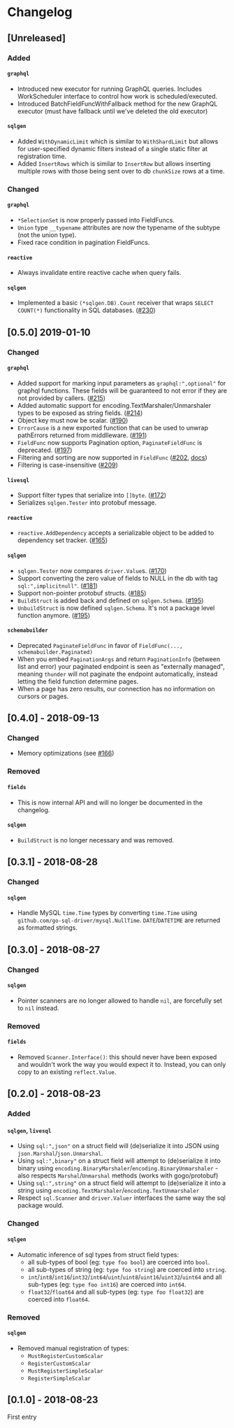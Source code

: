 # Changelog

## [Unreleased]

### Added

#### `graphql`

- Introduced new executor for running GraphQL queries.  Includes WorkScheduler interface to control how work is scheduled/executed.
- Introduced BatchFieldFuncWithFallback method for the new GraphQL executor (must have fallback until we've deleted the old executor)

#### `sqlgen`

- Added `WithDynamicLimit` which is similar to `WithShardLimit` but allows for user-specified dynamic filters instead of a single static filter at registration time.
- Added `InsertRows` which is similar to `InsertRow` but allows inserting multiple rows with those being sent over to db `chunkSize` rows at a time.

### Changed

#### `graphql`

- `*SelectionSet` is now properly passed into FieldFuncs.
- `Union` type `__typename` attributes are now the typename of the subtype (not the union type).
- Fixed race condition in pagination FieldFuncs.

#### `reactive`

- Always invalidate entire reactive cache when query fails.

#### `sqlgen`
- Implemented a basic `(*sqlgen.DB).Count` receiver that wraps `SELECT COUNT(*)` functionality in SQL databases. ([#230](https://github.com/realab/thunder/pull/230))


## [0.5.0] 2019-01-10

### Changed

#### `graphql`

- Added support for marking input parameters as `graphql:",optional"` for graphql functions. These fields will be guaranteed to not error if they are not provided by callers. ([#215](https://github.com/realab/thunder/pull/215))
- Added automatic support for encoding.TextMarshaler/Unmarshaler types to be exposed as string fields. ([#214](https://github.com/realab/thunder/pull/214))
- Object key must now be scalar. ([#190](https://github.com/realab/thunder/pull/190))
- `ErrorCause` is a new exported function that can be used to unwrap pathErrors returned from middlleware. ([#191](https://github.com/realab/thunder/pull/191))
- `FieldFunc` now supports Pagination option, `PaginateFieldFunc` is deprecated. ([#197](https://github.com/realab/thunder/pull/197))
- Filtering and sorting are now supported in `FieldFunc` ([#202](https://github.com/realab/thunder/pull/202), [docs](./doc/pagination.md))
- Filtering is case-insensitive ([#209](https://github.com/realab/thunder/pull/209))

#### `livesql`

- Support filter types that serialize into `[]byte`. ([#172](https://github.com/realab/thunder/pull/172))
- Serializes `sqlgen.Tester` into protobuf message.

#### `reactive`

- `reactive.AddDependency` accepts a serializable object to be added to dependency set tracker. ([#165](https://github.com/realab/thunder/pull/165))

#### `sqlgen`

- `sqlgen.Tester` now compares `driver.Value`s. ([#170](https://github.com/realab/thunder/pull/170))
- Support converting the zero value of fields to NULL in the db with tag `sql:",implicitnull"`. ([#181](https://github.com/realab/thunder/pull/181))
- Support non-pointer protobuf structs. ([#185](https://github.com/realab/thunder/pull/185))
- `BuildStruct` is added back and defined on `sqlgen.Schema`. ([#195](https://github.com/realab/thunder/pull/195))
- `UnbuildStruct` is now defined `sqlgen.Schema`. It's not a package level
  function anymore. ([#195](https://github.com/realab/thunder/pull/195))

#### `schemabuilder`

- Deprecated `PaginateFieldFunc` in favor of `FieldFunc(..., schemabuilder.Paginated)`
- When you embed `PaginationArgs` and return `PaginationInfo` (between list and error)
  your paginated endpoint is seen as "externally managed", meaning `thunder`
  will not paginate the endpoint automatically, instead letting the field
  function determine pages.
- When a page has zero results, our connection has no information on cursors or pages.

## [0.4.0] - 2018-09-13

### Changed

- Memory optimizations (see [#166](https://github.com/realab/thunder/pull/166))

### Removed

#### `fields`

- This is now internal API and will no longer be documented in the changelog.

#### `sqlgen`

- `BuildStruct` is no longer necessary and was removed.

## [0.3.1] - 2018-08-28

### Changed

#### `sqlgen`

- Handle MySQL `time.Time` types by converting `time.Time` using
  `github.com/go-sql-driver/mysql.NullTime`. `DATE`/`DATETIME` are returned as
  formatted strings.

## [0.3.0] - 2018-08-27

### Changed

#### `sqlgen`

- Pointer scanners are no longer allowed to handle `nil`, are forcefully set to
  `nil` instead.

### Removed

#### `fields`

- Removed `Scanner.Interface()`: this should never have been exposed and
  wouldn't work the way you would expect it to. Instead, you can only copy to an
  existing `reflect.Value`.


## [0.2.0] - 2018-08-23

### Added

#### `sqlgen`, `livesql`

- Using `sql:",json"` on a struct field will (de)serialize it into JSON
  using `json.Marshal`/`json.Unmarshal`.
- Using `sql:",binary"` on a struct field will attempt to (de)serialize it
  into binary using `encoding.BinaryMarshaler`/`encoding.BinaryUnmarshaler` -
  also respects `Marshal`/`Unmarshal` methods (works with gogo/protobuf)
- Using `sql:",string"` on a struct field will attempt to (de)serialize it
  into a string using `encoding.TextMarshaler`/`encoding.TextUnmarshaler`
- Respect `sql.Scanner` and `driver.Valuer` interfaces the same way the sql
  package would.

### Changed

#### `sqlgen`

- Automatic inference of sql types from struct field types:
  - all sub-types of bool (eg: `type foo bool`) are coerced into `bool`.
  - all sub-types of string (eg: `type foo string`) are coerced into `string`.
  - `int`/`int8`/`int16`/`int32`/`int64`/`uint`/`uint8`/`uint16`/`uint32`/`uint64`
    and all sub-types (eg: `type foo int16`) are coerced into `int64`.
  - `float32`/`float64` and all sub-types (eg: `type foo float32`) are coerced
    into `float64`.

### Removed

#### `sqlgen`

- Removed manual registration of types:
  - `MustRegisterCustomScalar`
  - `RegisterCustomScalar`
  - `MustRegisterSimpleScalar`
  - `RegisterSimpleScalar`

## [0.1.0] - 2018-08-23

First entry
